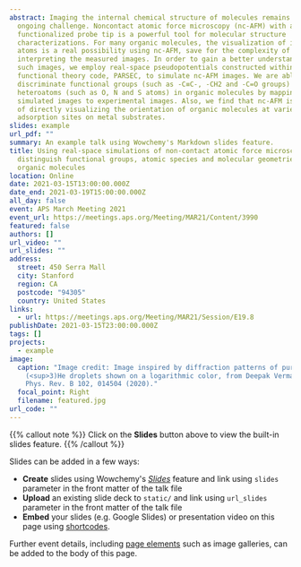 ```yaml
---
abstract: Imaging the internal chemical structure of molecules remains an
  ongoing challenge. Noncontact atomic force microscopy (nc-AFM) with a CO
  functionalized probe tip is a powerful tool for molecular structure
  characterizations. For many organic molecules, the visualization of individual
  atoms is a real possibility using nc-AFM, save for the complexity of
  interpreting the measured images. In order to gain a better understanding of
  such images, we employ real-space pseudopotentials constructed within density
  functional theory code, PARSEC, to simulate nc-AFM images. We are able to
  discriminate functional groups (such as -C≡C-, -CH2 and -C=O groups) and
  heteroatoms (such as O, N and S atoms) in organic molecules by mapping our
  simulated images to experimental images. Also, we find that nc-AFM is capable
  of directly visualizing the orientation of organic molecules at varies
  adsorption sites on metal substrates.
slides: example
url_pdf: ""
summary: An example talk using Wowchemy's Markdown slides feature.
title: Using real-space simulations of non-contact atomic force microscopy to
  distinguish functional groups, atomic species and molecular geometries in
  organic molecules
location: Online
date: 2021-03-15T13:00:00.000Z
date_end: 2021-03-19T15:00:00.000Z
all_day: false
event: APS March Meeting 2021
event_url: https://meetings.aps.org/Meeting/MAR21/Content/3990
featured: false
authors: []
url_video: ""
url_slides: ""
address:
  street: 450 Serra Mall
  city: Stanford
  region: CA
  postcode: "94305"
  country: United States
links:
  - url: https://meetings.aps.org/Meeting/MAR21/Session/E19.8
publishDate: 2021-03-15T23:00:00.000Z
tags: []
projects:
  - example
image:
  caption: "Image credit: Image inspired by diffraction patterns of pure
    (<sup>3)He droplets shown on a logarithmic color, from Deepak Verma et al.,
    Phys. Rev. B 102, 014504 (2020)."
  focal_point: Right
  filename: featured.jpg
url_code: ""
---
```


{{% callout note %}}
Click on the **Slides** button above to view the built-in slides feature.
{{% /callout %}}

Slides can be added in a few ways:

- **Create** slides using Wowchemy's [*Slides*](https://wowchemy.com/docs/managing-content/#create-slides) feature and link using `slides` parameter in the front matter of the talk file
- **Upload** an existing slide deck to `static/` and link using `url_slides` parameter in the front matter of the talk file
- **Embed** your slides (e.g. Google Slides) or presentation video on this page using [shortcodes](https://wowchemy.com/docs/writing-markdown-latex/).

Further event details, including [page elements](https://wowchemy.com/docs/writing-markdown-latex/) such as image galleries, can be added to the body of this page.
